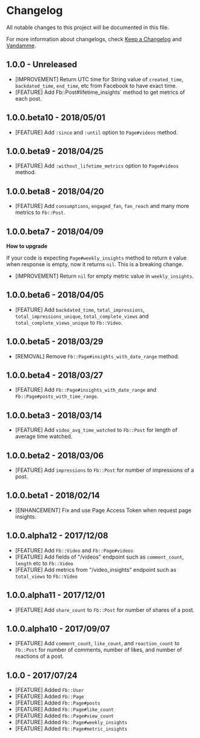 # Changelog

All notable changes to this project will be documented in this file.

For more information about changelogs, check
[Keep a Changelog](http://keepachangelog.com) and
[Vandamme](http://tech-angels.github.io/vandamme).


## 1.0.0 - Unreleased

* [IMPROVEMENT] Return UTC time for String value of `created_time`, `backdated_time`,
`end_time`, etc from Facebook to have exact time.
* [FEATURE] Add Fb::Post#lifetime_insights` method to get metrics of each post.

## 1.0.0.beta10  - 2018/05/01

* [FEATURE] Add `:since` and `:until` option to `Page#videos` method.

## 1.0.0.beta9  - 2018/04/25

* [FEATURE] Add `:without_lifetime_metrics` option to `Page#videos` method.

## 1.0.0.beta8  - 2018/04/20

* [FEATURE] Add `consumptions`, `engaged_fan`, `fan_reach` and many more metrics to `Fb::Post`.

## 1.0.0.beta7  - 2018/04/09

**How to upgrade**

If your code is expecting `Page#weekly_insights` method to return `0` value
when response is empty, now it returns `nil`. This is a breaking change.

* [IMPROVEMENT] Return `nil` for empty metric value in `weekly_insights`.

## 1.0.0.beta6  - 2018/04/05

* [FEATURE] Add `backdated_time`, `total_impressions`, `total_impressions_unique`,
`total_complete_views` and `total_complete_views_unique` to `Fb::Video`.

## 1.0.0.beta5  - 2018/03/29

* [REMOVAL] Remove `Fb::Page#insights_with_date_range` method.

## 1.0.0.beta4  - 2018/03/27

* [FEATURE] Add `Fb::Page#insights_with_date_range` and `Fb::Page#posts_with_time_range`.

## 1.0.0.beta3  - 2018/03/14

* [FEATURE] Add `video_avg_time_watched` to `Fb::Post` for length of average time watched.

## 1.0.0.beta2  - 2018/03/06

* [FEATURE] Add `impressions` to `Fb::Post` for number of impressions of a post.

## 1.0.0.beta1  - 2018/02/14

* [ENHANCEMENT] Fix and use Page Access Token when request page insights.

## 1.0.0.alpha12  - 2017/12/08

* [FEATURE] Add `Fb::Video` and `Fb::Page#videos`
* [FEATURE] Add fields of "/videos" endpoint such as `comment_count`, `length` etc to `Fb::Video`
* [FEATURE] Add metrics from "/video_insights" endpoint such as `total_views` to `Fb::Video`

## 1.0.0.alpha11  - 2017/12/01

* [FEATURE] Add `share_count` to `Fb::Post` for number of shares of a post.

## 1.0.0.alpha10  - 2017/09/07

* [FEATURE] Add `comment_count`, `like_count`, and `reaction_count` to `Fb::Post` for number of comments, number of likes, and number of reactions of a post.

## 1.0.0  - 2017/07/24

* [FEATURE] Added `Fb::User`
* [FEATURE] Added `Fb::Page`
* [FEATURE] Added `Fb::Page#posts`
* [FEATURE] Added `Fb::Page#like_count`
* [FEATURE] Added `Fb::Page#view_count`
* [FEATURE] Added `Fb::Page#weekly_insights`
* [FEATURE] Added `Fb::Page#metric_insights`
